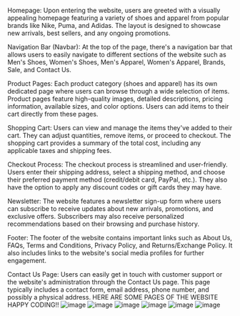Homepage: Upon entering the website, users are greeted with a visually appealing homepage featuring a variety of shoes and apparel from popular brands like Nike, Puma, and Adidas. The layout is designed to showcase new arrivals, best sellers, and any ongoing promotions.

Navigation Bar (Navbar): At the top of the page, there's a navigation bar that allows users to easily navigate to different sections of the website such as Men's Shoes, Women's Shoes, Men's Apparel, Women's Apparel, Brands, Sale, and Contact Us.

Product Pages: Each product category (shoes and apparel) has its own dedicated page where users can browse through a wide selection of items. Product pages feature high-quality images, detailed descriptions, pricing information, available sizes, and color options. Users can add items to their cart directly from these pages.

Shopping Cart: Users can view and manage the items they've added to their cart. They can adjust quantities, remove items, or proceed to checkout. The shopping cart provides a summary of the total cost, including any applicable taxes and shipping fees.

Checkout Process: The checkout process is streamlined and user-friendly. Users enter their shipping address, select a shipping method, and choose their preferred payment method (credit/debit card, PayPal, etc.). They also have the option to apply any discount codes or gift cards they may have.

Newsletter: The website features a newsletter sign-up form where users can subscribe to receive updates about new arrivals, promotions, and exclusive offers. Subscribers may also receive personalized recommendations based on their browsing and purchase history.

Footer: The footer of the website contains important links such as About Us, FAQs, Terms and Conditions, Privacy Policy, and Returns/Exchange Policy. It also includes links to the website's social media profiles for further engagement.

Contact Us Page: Users can easily get in touch with customer support or the website's administration through the Contact Us page. This page typically includes a contact form, email address, phone number, and possibly a physical address.
HERE ARE SOME PAGES OF THE WEBSITE HAPPY CODING!!
![image](https://github.com/Art1cD3vil/E-commerce-project-using-MERN/assets/144313199/12eefe6a-462b-43a0-aecf-2bc17c4e035a)
![image](https://github.com/Art1cD3vil/E-commerce-project-using-MERN/assets/144313199/06195f40-6dc9-4275-80e6-3c91f26394a2)
![image](https://github.com/Art1cD3vil/E-commerce-project-using-MERN/assets/144313199/17590a47-23cd-4b7d-800e-b1780e657dd9)
![image](https://github.com/Art1cD3vil/E-commerce-project-using-MERN/assets/144313199/b0157fe8-790a-473f-ad88-f63735b1ba30)
![image](https://github.com/Art1cD3vil/E-commerce-project-using-MERN/assets/144313199/1d2cab34-f994-49ef-840b-bc1b6b05f066)
![image](https://github.com/Art1cD3vil/E-commerce-project-using-MERN/assets/144313199/5ec21d76-ac69-4620-b44b-b3151e940c64)

